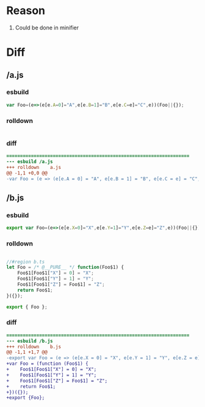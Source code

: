 # Reason
1. Could be done in minifier
# Diff
## /a.js
### esbuild
```js
var Foo=(e=>(e[e.A=0]="A",e[e.B=1]="B",e[e.C=e]="C",e))(Foo||{});
```
### rolldown
```js

```
### diff
```diff
===================================================================
--- esbuild	/a.js
+++ rolldown	a.js
@@ -1,1 +0,0 @@
-var Foo = (e => (e[e.A = 0] = "A", e[e.B = 1] = "B", e[e.C = e] = "C", e))(Foo || ({}));

```
## /b.js
### esbuild
```js
export var Foo=(e=>(e[e.X=0]="X",e[e.Y=1]="Y",e[e.Z=e]="Z",e))(Foo||{});
```
### rolldown
```js

//#region b.ts
let Foo = /* @__PURE__ */ function(Foo$1) {
	Foo$1[Foo$1["X"] = 0] = "X";
	Foo$1[Foo$1["Y"] = 1] = "Y";
	Foo$1[Foo$1["Z"] = Foo$1] = "Z";
	return Foo$1;
}({});

export { Foo };
```
### diff
```diff
===================================================================
--- esbuild	/b.js
+++ rolldown	b.js
@@ -1,1 +1,7 @@
-export var Foo = (e => (e[e.X = 0] = "X", e[e.Y = 1] = "Y", e[e.Z = e] = "Z", e))(Foo || ({}));
+var Foo = (function (Foo$1) {
+    Foo$1[Foo$1["X"] = 0] = "X";
+    Foo$1[Foo$1["Y"] = 1] = "Y";
+    Foo$1[Foo$1["Z"] = Foo$1] = "Z";
+    return Foo$1;
+})({});
+export {Foo};

```